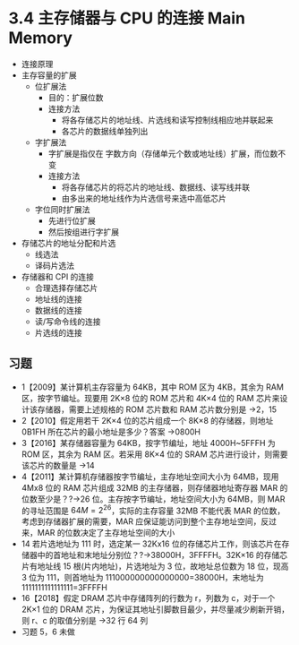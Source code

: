 # 3.4 主存储器与 CPU 的连接 Main Memory

- 连接原理
- 主存容量的扩展
  - 位扩展法
    - 目的：扩展位数
    - 连接方法
      - 将各存储芯片的地址线、片选线和读写控制线相应地并联起来
      - 各芯片的数据线单独列出
  - 字扩展法
    - 字扩展是指仅在 字数方向（存储单元个数或地址线）扩展，而位数不变
    - 连接方法
      - 将各存储芯片的将芯片的地址线、数据线、读写线并联
      - 由多出来的地址线作为片选信号来选中高低芯片
  - 字位同时扩展法
    - 先进行位扩展
    - 然后按组进行字扩展
- 存储芯片的地址分配和片选
  - 线选法
  - 译码片选法
- 存储器和 CPI 的连接
  - 合理选择存储芯片
  - 地址线的连接
  - 数据线的连接
  - 读/写命令线的连接
  - 片选线的连接

## 习题

- 1【2009】某计算机主存容量为 64KB，其中 ROM 区为 4KB，其余为 RAM 区，按字节编址。现要用 2K×8 位的 ROM 芯片和 4K×4 位的 RAM 芯片来设计该存储器，需要上述规格的 ROM 芯片数和 RAM 芯片数分别是 →2，15
- 2【2010】假定用若干 2K×4 位的芯片组成一个 8K×8 的存储器，则地址 0B1FH 所在芯片的最小地址是多少？答案 →0800H
- 3【2016】某存储器容量为 64KB，按字节编址，地址 4000H~5FFFH 为 ROM 区，其余为 RAM 区。若采用 8K×4 位的 SRAM 芯片进行设计，则需要该芯片的数量是 →14
- 4【2011】某计算机存储器按字节编址，主存地址空间大小为 64MB，现用 4Mx8 位的 RAM 芯片组成 32MB 的主存储器，则存储器地址寄存器 MAR 的位数至少是？?→26 位。主存按字节编址，地址空间大小为 64MB，则 MAR 的寻址范围是 $64M = 2^{26}$，实际的主存容量 32MB 不能代表 MAR 的位数，考虑到存储器扩展的需要，MAR 应保证能访问到整个主存地址空间，反过来，MAR 的位数决定了主存地址空间的大小
- 14 若片选地址为 111 时，选定某一 32Kx16 位的存储芯片工作，则该芯片在存储器中的首地址和末地址分别位？?→38000H，3FFFFH。32K×16 的存储芯片有地址线 15 根(片内地址)，片选地址为 3 位，故地址总位数为 18 位，现高 3 位为 111，则首地址为 111000000000000000=38000H，末地址为 1111111111111111=3FFFFH
- 16【2018】假定 DRAM 芯片中存储阵列的行数为 r，列数为 c，对于一个 2K×1 位的 DRAM 芯片，为保证其地址引脚数目最少，并尽量减少刷新开销，则 r、c 的取值分别是 →32 行 64 列
- 习题 5，6 未做
